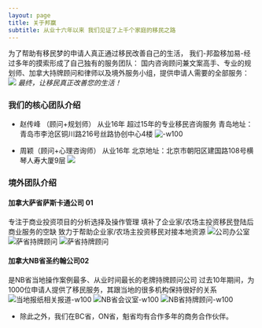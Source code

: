 ```yaml
---
layout: page
title: 关于邦赢
subtitle: 从业十六年以来 我们见证了上千个家庭的移民之路
---
```


为了帮助有移民梦的申请人真正通过移民改善自己的生活，
我们-邦盈移加易-经过多年的摸索形成了自己独有的服务团队：
国内咨询顾问兼文案高手、专业的规划师、加拿大持牌顾问和律师以及境外服务小组，提供申请人需要的全部服务：
![](/assets/img/640.png#width-full)
*最终，让移民真正改善您的生活！*


### 我们的核心团队介绍

* 赵传峰 （顾问+规划师）
从业16年
超过15年的专业移民咨询服务
青岛地址：青岛市李沧区铜川路216号丝路协创中心4楼
![-w100](/assets/img/641.jpeg)

* 周颖（顾问+心理咨询师）
从业16年
北京地址：北京市朝阳区建国路108号横琴人寿大厦9层
![](/assets/img/642.jpeg)

### 境外团队介绍

#### 加拿大萨省萨斯卡通公司 01
专注于商业投资项目的分析选择及操作管理
填补了企业家/农场主投资移民登陆后商业服务的空缺
致力于帮助企业家/农场主投资移民对接本地资源
![公司办公室](/assets/img/643.jpeg)
![萨省持牌顾问](/assets/img/644.jpeg)
![萨省持牌顾问](/assets/img/645.jpeg)

#### 加拿大NB省圣约翰公司02
是NB省当地操作案例最多、从业时间最长的老牌持牌顾问公司
过去10年期间，为1000位申请人提供了移民服务，其跟当地的很多机构保持很好的关系
![当地报纸相关报道-w100](/assets/img/646.jpeg)
![NB省会议室-w100](/assets/img/647.jpeg)
![NB省持牌顾问-w100](/assets/img/648.jpeg)

* 除此之外，我们在BC省，ON省，魁省均有合作多年的商务合作伙伴。
